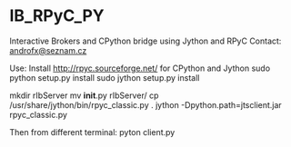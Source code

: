IB_RPyC_PY
==========

Interactive Brokers and CPython bridge using Jython and RPyC
Contact: androfx@seznam.cz

Use:
Install http://rpyc.sourceforge.net/ for CPython and Jython
sudo python setup.py install
sudo jython setup.py install

mkdir rIbServer
mv __init__.py rIbServer/
cp /usr/share/jython/bin/rpyc_classic.py .
jython -Dpython.path=jtsclient.jar rpyc_classic.py

Then from different terminal:
pyton client.py
